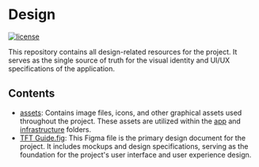 # Design

[![license](https://img.shields.io/github/license/ngoc-quoc-huynh/tft_guide)](https://raw.githubusercontent.com/ngoc-quoc-huynh/tft_guide/refs/heads/main/LICENSE)

This repository contains all design-related resources for the project. It serves as the single source of truth for the visual identity and UI/UX specifications of the application.

## Contents

- [assets](./assets): Contains image files, icons, and other graphical assets used throughout the project. These assets are utilized within the [app](../app) and [infrastructure](../infrastructure) folders.
- [TFT Guide.fig](./TFT%20Guide.fig): This Figma file is the primary design document for the project. It includes mockups and design specifications, serving as the foundation for the project's user interface and user experience design.
